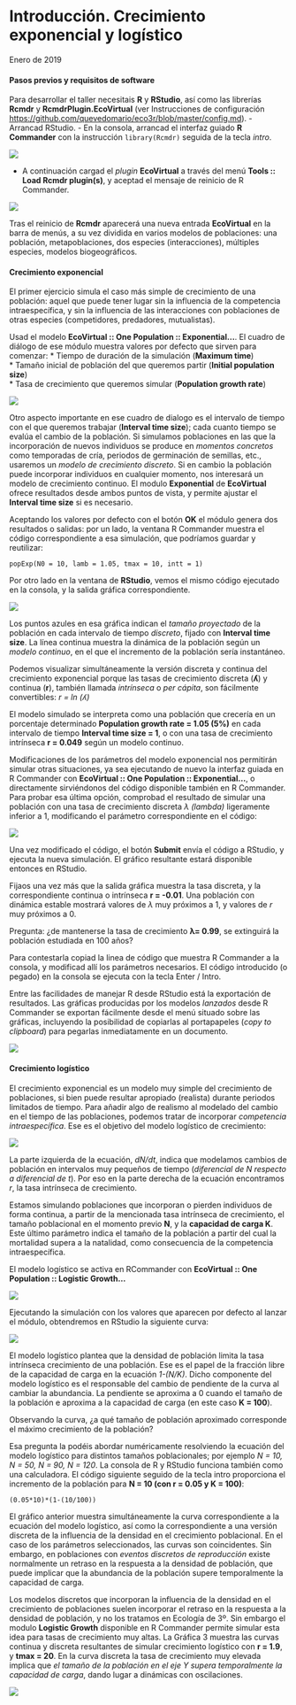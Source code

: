 Introducción. Crecimiento exponencial y logístico
================
Enero de 2019

#### Pasos previos y requisitos de software

Para desarrollar el taller necesitais **R** y **RStudio**, así como las
librerías **Rcmdr** y **RcmdrPlugin.EcoVirtual** (ver Instrucciones de
configuración
<https://github.com/quevedomario/eco3r/blob/master/config.md>). -
Arrancad RStudio. - En la consola, arrancad el interfaz guiado **R
Commander** con la instrucción `library(Rcmdr)` seguida de la tecla
*intro*.

![](intro_crecimiento_log_rcmdr_files/1.jpg)

  - A continuación cargad el *plugin* **EcoVirtual** a través del menú
    **Tools :: Load Rcmdr plugin(s)**, y aceptad el mensaje de reinicio
    de R Commander.

![](intro_crecimiento_log_rcmdr_files/2.png)

Tras el reinicio de **Rcmdr** aparecerá una nueva entrada **EcoVirtual**
en la barra de menús, a su vez dividida en varios modelos de
poblaciones: una población, metapoblaciones, dos especies
(interacciones), múltiples especies, modelos biogeográficos.

#### Crecimiento exponencial

El primer ejercicio simula el caso más simple de crecimiento de una
población: aquel que puede tener lugar sin la influencia de la
competencia intraespecífica, y sin la influencia de las interacciones
con poblaciones de otras especies (competidores, predadores,
mutualistas).

Usad el modelo **EcoVirtual :: One Population :: Exponential…**. El
cuadro de diálogo de ese módulo muestra valores por defecto que sirven
para comenzar:
\* Tiempo de duración de la simulación (**Maximum
time**)  
\* Tamaño inicial de población del que queremos partir (**Initial
population size**)  
\* Tasa de crecimiento que queremos simular (**Population growth rate**)

![](intro_crecimiento_log_rcmdr_files/3.png)

Otro aspecto importante en ese cuadro de dialogo es el intervalo de
tiempo con el que queremos trabajar (**Interval time size**); cada
cuanto tiempo se evalúa el cambio de la población. Si simulamos
poblaciones en las que la incorporación de nuevos individuos se produce
en *momentos concretos* como temporadas de cría, periodos de germinación
de semillas, etc., usaremos un *modelo de crecimiento discreto*. Si en
cambio la población puede incorporar individuos en cualquier momento,
nos interesará un modelo de crecimiento continuo. El modulo
**Exponential** de **EcoVirtual** ofrece resultados desde ambos puntos
de vista, y permite ajustar el **Interval time size** si es necesario.

Aceptando los valores por defecto con el botón **OK** el módulo genera
dos resultados o salidas: por un lado, la ventana R Commander muestra el
código correspondiente a esa simulación, que podríamos guardar y
reutilizar:

`popExp(N0 = 10, lamb = 1.05, tmax = 10, intt = 1)`

Por otro lado en la ventana de **RStudio**, vemos el mismo código
ejecutado en la consola, y la salida gráfica correspondiente.

![](intro_crecimiento_log_rcmdr_files/4.png)

Los puntos azules en esa gráfica indican el *tamaño proyectado* de la
población en cada intervalo de tiempo *discreto*, fijado con **Interval
time size**. La línea continua muestra la dinámica de la población según
un *modelo continuo*, en el que el incremento de la población sería
instantáneo.

Podemos visualizar simultáneamente la versión discreta y continua del
crecimiento exponencial porque las tasas de crecimiento discreta (**ʎ**)
y continua (**r**), también llamada *intrínseca* o *per cápita*, son
fácilmente convertibles: *r = ln (ʎ)*

El modelo simulado se interpreta como una población que crecería en un
porcentaje determinado **Population growth rate = 1.05 (5%)** en cada
intervalo de tiempo **Interval time size = 1**, o con una tasa de
crecimiento intrínseca **r = 0.049** según un modelo continuo.

Modificaciones de los parámetros del modelo exponencial nos permitirán
simular otras situaciones, ya sea ejecutando de nuevo la interfaz guiada
en R Commander con **EcoVirtual :: One Population :: Exponential…**, o
directamente sirviéndonos del código disponible también en R Commander.
Para probar esa última opción, comprobad el resultado de simular una
población con una tasa de crecimiento discreta *λ (lambda)* ligeramente
inferior a 1, modificando el parámetro correspondiente en el código:

![](intro_crecimiento_log_rcmdr_files/5.png)

Una vez modificado el código, el botón **Submit** envía el código a
RStudio, y ejecuta la nueva simulación. El gráfico resultante estará
disponible entonces en RStudio.

Fijaos una vez más que la salida gráfica muestra la tasa discreta, y la
correspondiente continua o intrínseca **r = -0.01**. Una población con
dinámica estable mostrará valores de *λ* muy próximos a 1, y valores de
*r* muy próximos a 0.

Pregunta: ¿de mantenerse la tasa de crecimiento **λ= 0.99**, se
extinguirá la población estudiada en 100 años?

Para contestarla copiad la linea de código que muestra R Commander a la
consola, y modificad allí los parámetros necesarios. El código
introducido (o pegado) en la consola se ejecuta con la tecla Enter /
Intro.

Entre las facilidades de manejar R desde RStudio está la exportación de
resultados. Las gráficas producidas por los modelos *lanzados* desde R
Commander se exportan fácilmente desde el menú situado sobre las
gráficas, incluyendo la posibilidad de copiarlas al portapapeles (*copy
to clipboard*) para pegarlas inmediatamente en un documento.

![](intro_crecimiento_log_rcmdr_files/6.png)

#### Crecimiento logístico

El crecimiento exponencial es un modelo muy simple del crecimiento de
poblaciones, si bien puede resultar apropiado (realista) durante
periodos limitados de tiempo. Para añadir algo de realismo al modelado
del cambio en el tiempo de las poblaciones, podemos tratar de incorporar
*competencia intraespecífica*. Ese es el objetivo del modelo logístico
de crecimiento:

![](intro_crecimiento_log_rcmdr_files/7.png)

La parte izquierda de la ecuación, *dN/dt*, indica que modelamos cambios
de población en intervalos muy pequeños de tiempo (*diferencial de N
respecto a diferencial de t*). Por eso en la parte derecha de la
ecuación encontramos *r*, la tasa intrínseca de crecimiento.

Estamos simulando poblaciones que incorporan o pierden individuos de
forma continua, a partir de la mencionada tasa intrínseca de
crecimiento, el tamaño poblacional en el momento previo **N**, y la
**capacidad de carga K**. Este último parámetro indica el tamaño de la
población a partir del cual la mortalidad supera a la natalidad, como
consecuencia de la competencia intraespecífica.

El modelo logístico se activa en RCommander con **EcoVirtual :: One
Population :: Logistic Growth…**

![](intro_crecimiento_log_rcmdr_files/8.png)

Ejecutando la simulación con los valores que aparecen por defecto al
lanzar el módulo, obtendremos en RStudio la siguiente curva:

![](intro_crecimiento_log_rcmdr_files/9.png)

El modelo logístico plantea que la densidad de población limita la tasa
intrínseca crecimiento de una población. Ese es el papel de la fracción
libre de la capacidad de carga en la ecuación *1-(N/K)*. Dicho
componente del modelo logístico es el responsable del cambio de
pendiente de la curva al cambiar la abundancia. La pendiente se aproxima
a 0 cuando el tamaño de la población e aproxima a la capacidad de carga
(en este caso **K = 100**).

Observando la curva, ¿a qué tamaño de población aproximado corresponde
el máximo crecimiento de la población?

Esa pregunta la podéis abordar numéricamente resolviendo la ecuación del
modelo logístico para distintos tamaños poblacionales; por ejemplo *N =
10, N = 50, N = 90, N = 120*. La consola de R y RStudio funciona también
como una calculadora. El código siguiente seguido de la tecla intro
proporciona el incremento de la población para **N = 10 (con r = 0.05 y
K = 100)**:

`(0.05*10)*(1-(10/100))`

El gráfico anterior muestra simultáneamente la curva correspondiente a
la ecuación del modelo logístico, así como la correspondiente a una
versión discreta de la influencia de la densidad en el crecimiento
poblacional. En el caso de los parámetros seleccionados, las curvas son
coincidentes. Sin embargo, en poblaciones con *eventos discretos de
reproducción* existe normalmente un retraso en la respuesta a la
densidad de población, que puede implicar que la abundancia de la
población supere temporalmente la capacidad de carga.

Los modelos discretos que incorporan la influencia de la densidad en el
crecimiento de poblaciones suelen incorporar el retraso en la respuesta
a la densidad de población, y no los tratamos en Ecología de 3º. Sin
embargo el modulo **Logistic Growth** disponible en R Commander permite
simular esta idea para tasas de crecimiento muy altas. La Gráfica 3
muestra las curvas continua y discreta resultantes de simular
crecimiento logístico con **r = 1.9**, y **tmax = 20**. En la curva
discreta la tasa de crecimiento muy elevada implica que *el tamaño de la
población en el eje Y supera temporalmente la capacidad de carga*, dando
lugar a dinámicas con oscilaciones.

![](intro_crecimiento_log_rcmdr_files/10.png)
